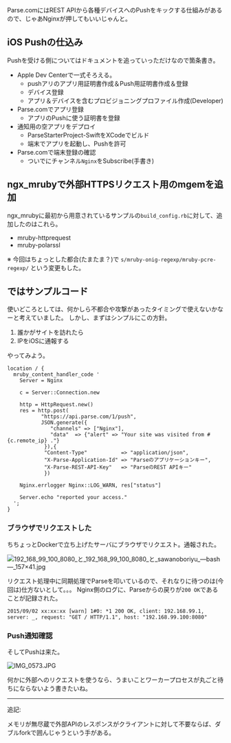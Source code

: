 
Parse.comにはREST APIから各種デバイスへのPushをキックする仕組みがあるので、じゃあNginxが押してもいいじゃんと。


## iOS Pushの仕込み

Pushを受ける側についてはドキュメントを追っていっただけなので箇条書き。

- Apple Dev Centerで一式そろえる。
    - pushアリのアプリ用証明書作成＆Push用証明書作成＆登録
    - デバイス登録
    - アプリ＆デバイスを含むプロビジョニングプロファイル作成(Developer)
- Parse.comでアプリ登録
    - アプリのPushに使う証明書を登録
- 通知用の空アプリをデプロイ
    - ParseStarterProject-SwiftをXCodeでビルド
    - 端末でアプリを起動し、Pushを許可
- Parse.comで端末登録の確認
    - ついでにチャンネル`Nginx`をSubscribe(手書き)


## ngx_mrubyで外部HTTPSリクエスト用のmgemを追加

ngx_mrubyに最初から用意されているサンプルの`build_config.rb`に対して、追加したのはこれら。

- mruby-httprequest
- mruby-polarssl

※ 今回はちょっとした都合(たまたま？)で `s/mruby-onig-regexp/mruby-pcre-regexp/` という変更もした。


## ではサンプルコード

使いどころとしては、何かしら不都合や攻撃があったタイミングで使えないかなーと考えていました。
しかし、まずはシンプルにこの方針。

1. 誰かがサイトを訪れたら
2. IPをiOSに通報する

やってみよう。

```
location / {
  mruby_content_handler_code '
    Server = Nginx

    c = Server::Connection.new

    http = HttpRequest.new()
    res = http.post(
           "https://api.parse.com/1/push",
           JSON.generate({
              "channels" => ["Nginx"],
              "data"  => {"alert" => "Your site was visited from #{c.remote_ip} ."}
            }),{
            "Content-Type"           => "application/json",
            "X-Parse-Application-Id" => "Parseのアプリケーションキー",
            "X-Parse-REST-API-Key"   => "ParseのREST APIキー"
            })

    Nginx.errlogger Nginx::LOG_WARN, res["status"]

    Server.echo "reported your access."
  ';
}
```


### ブラウザでリクエストした

ちちょっとDockerで立ち上げたサーバにブラウザでリクエスト。通報された。

![192_168_99_100_8080_と_192_168_99_100_8080_と_sawanoboriyu_—_bash_—_157×41.jpg](https://qiita-image-store.s3.amazonaws.com/0/7454/b12b8515-e043-5fa0-9bae-1caa5a59da10.jpeg "192_168_99_100_8080_と_192_168_99_100_8080_と_sawanoboriyu_—_bash_—_157×41.jpg")

リクエスト処理中に同期処理でParseを叩いているので、それなりに待つのは(今回は)仕方ないとして。。。
Nginx側のログに、Parseからの戻りが`200 OK`であることが記録された。

```
2015/09/02 xx:xx:xx [warn] 1#0: *1 200 OK, client: 192.168.99.1, server: _, request: "GET / HTTP/1.1", host: "192.168.99.100:8080"
```

### Push通知確認

そしてPushは来た。

![IMG_0573.JPG](https://qiita-image-store.s3.amazonaws.com/0/7454/66490988-854a-1100-55e9-04d134147e61.jpeg "IMG_0573.JPG")

何かに外部へのリクエストを使うなら、うまいことワーカープロセスが丸ごと待ちにならないよう書きたいね。

----

追記:

メモリが無尽蔵で外部APIのレスポンスがクライアントに対して不要ならば、ダブルforkで囲んじゃうという手がある。
